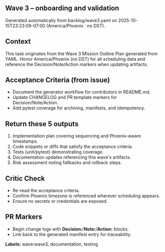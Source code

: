 ## Wave 3 – onboarding and validation

Generated automatically from backlog/wave3.yaml on 2025-10-15T23:23:09-07:00 (America/Phoenix · no DST).

## Context
This task originates from the Wave 3 Mission Outline Plan generated from YAML. Honor America/Phoenix (no DST) for all scheduling data and reference the Decision/Note/Action markers when updating artifacts.

## Acceptance Criteria (from issue)
- Document the generator workflow for contributors in README.md.
- Update CHANGELOG and PR template markers for Decision/Note/Action.
- Add pytest coverage for archiving, manifests, and idempotency.

## Return these 5 outputs
1. Implementation plan covering sequencing and Phoenix-aware timestamps.
2. Code snippets or diffs that satisfy the acceptance criteria.
3. Tests (unit/pytest) demonstrating coverage.
4. Documentation updates referencing this wave's artifacts.
5. Risk assessment noting fallbacks and rollback steps.

## Critic Check
- Re-read the acceptance criteria.
- Confirm Phoenix timezone is referenced wherever scheduling appears.
- Ensure no secrets or credentials are exposed.

## PR Markers
- Begin change logs with **Decision:**/**Note:**/**Action:** blocks.
- Link back to the generated manifest entry for traceability.

**Labels:** wave:wave3, documentation, testing